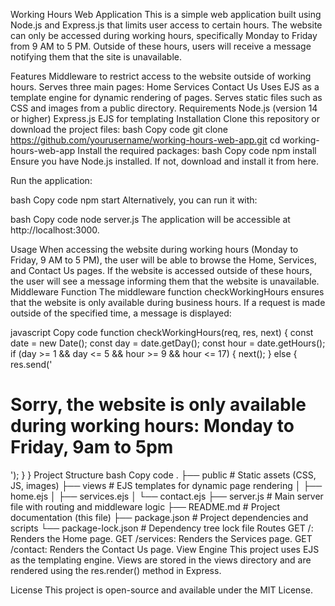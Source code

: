 Working Hours Web Application
This is a simple web application built using Node.js and Express.js that limits user access to certain hours. The website can only be accessed during working hours, specifically Monday to Friday from 9 AM to 5 PM. Outside of these hours, users will receive a message notifying them that the site is unavailable.

Features
Middleware to restrict access to the website outside of working hours.
Serves three main pages:
Home
Services
Contact Us
Uses EJS as a template engine for dynamic rendering of pages.
Serves static files such as CSS and images from a public directory.
Requirements
Node.js (version 14 or higher)
Express.js
EJS for templating
Installation
Clone this repository or download the project files:
bash
Copy code
git clone https://github.com/yourusername/working-hours-web-app.git
cd working-hours-web-app
Install the required packages:
bash
Copy code
npm install
Ensure you have Node.js installed. If not, download and install it from here.

Run the application:

bash
Copy code
npm start
Alternatively, you can run it with:

bash
Copy code
node server.js
The application will be accessible at http://localhost:3000.

Usage
When accessing the website during working hours (Monday to Friday, 9 AM to 5 PM), the user will be able to browse the Home, Services, and Contact Us pages.
If the website is accessed outside of these hours, the user will see a message informing them that the website is unavailable.
Middleware Function
The middleware function checkWorkingHours ensures that the website is only available during business hours. If a request is made outside of the specified time, a message is displayed:

javascript
Copy code
function checkWorkingHours(req, res, next) {
  const date = new Date();
  const day = date.getDay();
  const hour = date.getHours();
  if (day >= 1 && day <= 5 && hour >= 9 && hour <= 17) {
    next();
  } else {
    res.send('<h1>Sorry, the website is only available during working hours: Monday to Friday, 9am to 5pm</h1>');
  }
}
Project Structure
bash
Copy code
.
├── public              # Static assets (CSS, JS, images)
├── views               # EJS templates for dynamic page rendering
│   ├── home.ejs
│   ├── services.ejs
│   └── contact.ejs
├── server.js           # Main server file with routing and middleware logic
├── README.md           # Project documentation (this file)
├── package.json        # Project dependencies and scripts
└── package-lock.json   # Dependency tree lock file
Routes
GET /: Renders the Home page.
GET /services: Renders the Services page.
GET /contact: Renders the Contact Us page.
View Engine
This project uses EJS as the templating engine. Views are stored in the views directory and are rendered using the res.render() method in Express.

License
This project is open-source and available under the MIT License.